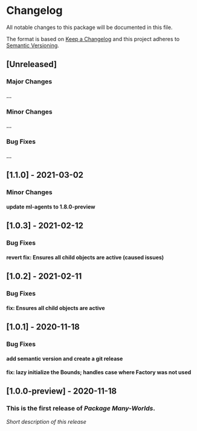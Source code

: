 # Changelog

All notable changes to this package will be documented in this file.

The format is based on [Keep a Changelog](http://keepachangelog.com/en/1.0.0/)
and this project adheres to
[Semantic Versioning](http://semver.org/spec/v2.0.0.html).

## [Unreleased]
### Major Changes
#### ...

### Minor Changes
#### ...

### Bug Fixes
#### ...

## [1.1.0] - 2021-03-02

### Minor Changes
#### update ml-agents to 1.8.0-preview


## [1.0.3] - 2021-02-12

### Bug Fixes
#### revert fix: Ensures all child objects are active (caused issues)


## [1.0.2] - 2021-02-11

### Bug Fixes
#### fix: Ensures all child objects are active


## [1.0.1] - 2020-11-18

### Bug Fixes
#### add semantic version and create a git release
#### fix: lazy initialize the Bounds; handles case where Factory was not used

## [1.0.0-preview] - 2020-11-18

### This is the first release of _Package Many-Worlds_.

_Short description of this release_
